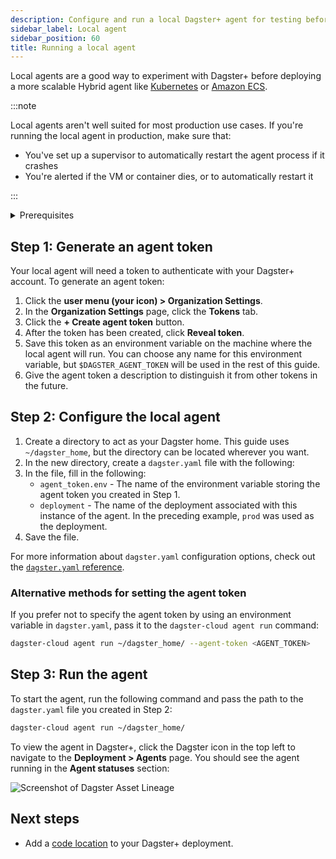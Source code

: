 ```yaml
---
description: Configure and run a local Dagster+ agent for testing before scaling with your preferred cloud service provider.
sidebar_label: Local agent
sidebar_position: 60
title: Running a local agent
---
```


Local agents are a good way to experiment with Dagster+ before deploying a more scalable Hybrid agent like [Kubernetes](/deployment/dagster-plus/hybrid/kubernetes) or [Amazon ECS](/deployment/dagster-plus/hybrid/amazon-ecs/).

:::note

Local agents aren't well suited for most production use cases. If you're running the local agent in production, make sure that:

- You've set up a supervisor to automatically restart the agent process if it crashes
- You're alerted if the VM or container dies, or to automatically restart it

:::

<details>
  <summary>Prerequisites</summary>

To follow the steps in this guide, you'll need:

- **Organization Admin** permissions in your Dagster+ account
- **To install the `dagster-cloud` CLI** in the same environment where the agent will run. We recommend using a Python virtual environment for your Dagster application code and its dependencies.

```bash
pip install dagster-cloud
```

</details>

## Step 1: Generate an agent token

Your local agent will need a token to authenticate with your Dagster+ account. To generate an agent token:

1. Click the **user menu (your icon) > Organization Settings**.
2. In the **Organization Settings** page, click the **Tokens** tab.
3. Click the **+ Create agent token** button.
4. After the token has been created, click **Reveal token**.
5. Save this token as an environment variable on the machine where the local agent will run. You can choose any name for this environment variable, but `$DAGSTER_AGENT_TOKEN` will be used in the rest of this guide.
6. Give the agent token a description to distinguish it from other tokens in the future.

## Step 2: Configure the local agent

1. Create a directory to act as your Dagster home. This guide uses `~/dagster_home`, but the directory can be located wherever you want.
2. In the new directory, create a `dagster.yaml` file with the following:
   <CodeExample
     path="docs_snippets/docs_snippets/dagster-plus/deployment/hybrid/agents/local_dagster.yaml"
     language="yaml"
     title="dagster.yaml"
   />
3. In the file, fill in the following:
   - `agent_token.env` - The name of the environment variable storing the agent token you created in Step 1.
   - `deployment` - The name of the deployment associated with this instance of the agent. In the preceding example, `prod` was used as the deployment.
4. Save the file.

For more information about `dagster.yaml` configuration options, check out the [`dagster.yaml` reference](/deployment/oss/dagster-yaml).

### Alternative methods for setting the agent token

If you prefer not to specify the agent token by using an environment variable in `dagster.yaml`, pass it to the `dagster-cloud agent run` command:

```bash
dagster-cloud agent run ~/dagster_home/ --agent-token <AGENT_TOKEN>
```

## Step 3: Run the agent

To start the agent, run the following command and pass the path to the `dagster.yaml` file you created in Step 2:

```bash
dagster-cloud agent run ~/dagster_home/
```

To view the agent in Dagster+, click the Dagster icon in the top left to navigate to the **Deployment > Agents** page. You should see the agent running in the **Agent statuses** section:

![Screenshot of Dagster Asset Lineage](/images/dagster-plus/deployment/agents/dagster-cloud-instance-status.png)

## Next steps

- Add a [code location](/deployment/code-locations/) to your Dagster+ deployment.
